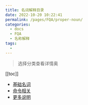 ```yaml
---
title: 名词解释目录
date: 2022-10-20 10:22:41
permalink: /pages/FQA/proper-noun/
categories:
  - docs
  - FQA
  - 名称解释
tags:
  - 
---
```


> 选择分类查看详情奥


[[toc]]

- [基础名词](./01.基础名词.md)
- [命令相关](./02.命令相关.md)
- [更多说明](./09.更多说明.md)